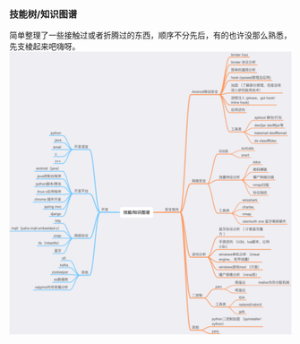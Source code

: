 ### 技能树/知识图谱

简单整理了一些接触过或者折腾过的东西，顺序不分先后，有的也许没那么熟悉，先支棱起来吧嗨呀。
![](https://github.com/EggUncle/Demo/blob/master/markdownimg/%E6%8A%80%E8%83%BD:%E7%9F%A5%E8%AF%86%E5%9B%BE%E8%B0%B1.png?raw=true)
